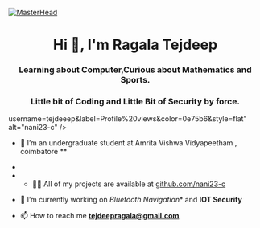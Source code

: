[![MasterHead](https://user-images.githubusercontent.com/74038190/225813708-98b745f2-7d22-48cf-9150-083f1b00d6c9.gif)](https://MeherRRVardhan.io)

<h1 align="center">Hi 👋, I'm Ragala Tejdeep</h1>
<h3 align="center">Learning about Computer,Curious about Mathematics and Sports.</h3>
<h3 align="center">Little bit of Coding and Little Bit of Security by force.</h3>


username=tejdeeep&label=Profile%20views&color=0e75b6&style=flat" alt="nani23-c" /> </p>

- 🔭 I’m an undergraduate student at Amrita Vishwa Vidyapeetham , coimbatore **
- 
- - 👨‍💻 All of my projects are available at [github.com/nani23-c](github.com/nani23-c)
  
- 🔭 I’m currently working on *Bluetooth Navigation** and **IOT Security**

- 📫 How to reach me **tejdeepragala@gmail.com**




